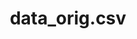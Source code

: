 ---  
schema: Last_name Loan_ID Married Nationality Dependents First_name Property_Area Education Gender LoanAmount Credit_History Loan_Amount_Term ApplicantIncome CoapplicantIncome Self_Employed  
title: data_orig.csv  
organization: Production  
notes: Used in 24 lineage(s)  
resources:  
  - name: 082020/data_orig.csv 
    url: file:/Users/kensu/Customers/Kensu/LoanApproval/PROD/masterdata/prod/082020/data_orig.csv 
    format : CSV  
  - name: 092020/data_orig.csv 
    url: file:/Users/kensu/Customers/Kensu/LoanApproval/PROD/masterdata/prod/092020/data_orig.csv 
    format : CSV  
  - name: 022020/data_orig.csv 
    url: file:/Users/kensu/Customers/Kensu/LoanApproval/PROD/masterdata/prod/022020/data_orig.csv 
    format : CSV  
  - name: 102020/data_orig.csv 
    url: file:/Users/kensu/Customers/Kensu/LoanApproval/PROD/masterdata/prod/102020/data_orig.csv 
    format : CSV  
  - name: 032020/data_orig.csv 
    url: file:/Users/kensu/Customers/Kensu/LoanApproval/PROD/masterdata/prod/032020/data_orig.csv 
    format : CSV  
  - name: 112020/data_orig.csv 
    url: file:/Users/kensu/Customers/Kensu/LoanApproval/PROD/masterdata/prod/112020/data_orig.csv 
    format : CSV  
  - name: 042020/data_orig.csv 
    url: file:/Users/kensu/Customers/Kensu/LoanApproval/PROD/masterdata/prod/042020/data_orig.csv 
    format : CSV  
  - name: 122020/data_orig.csv 
    url: file:/Users/kensu/Customers/Kensu/LoanApproval/PROD/masterdata/prod/122020/data_orig.csv 
    format : CSV  
  - name: 012020/data_orig.csv 
    url: file:/Users/kensu/Customers/Kensu/LoanApproval/PROD/masterdata/prod/012020/data_orig.csv 
    format : CSV  
  - name: 052020/data_orig.csv 
    url: file:/Users/kensu/Customers/Kensu/LoanApproval/PROD/masterdata/prod/052020/data_orig.csv 
    format : CSV  
  - name: 062020/data_orig.csv 
    url: file:/Users/kensu/Customers/Kensu/LoanApproval/PROD/masterdata/prod/062020/data_orig.csv 
    format : CSV  
  - name: 072020/data_orig.csv 
    url: file:/Users/kensu/Customers/Kensu/LoanApproval/PROD/masterdata/prod/072020/data_orig.csv 
    format : CSV  
license: None  
category:
  - Loan Acceptance Product  
maintainer: User  
maintainer_email: UserMail  
---
